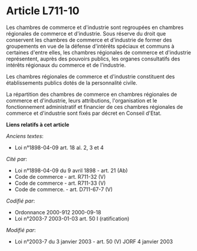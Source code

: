 # Article L711-10

Les chambres de commerce et d'industrie sont regroupées en chambres régionales de commerce et d'industrie. Sous réserve du
droit que conservent les chambres de commerce et d'industrie de former des groupements en vue de la défense d'intérêts
spéciaux et communs à certaines d'entre elles, les chambres régionales de commerce et d'industrie représentent, auprès des
pouvoirs publics, les organes consultatifs des intérêts régionaux du commerce et de l'industrie.

Les chambres régionales de commerce et d'industrie constituent des établissements publics dotés de la personnalité civile.

La répartition des chambres de commerce en chambres régionales de commerce et d'industrie, leurs attributions, l'organisation
et le fonctionnement administratif et financier de ces chambres régionales de commerce et d'industrie sont fixés par décret
en Conseil d'Etat.

**Liens relatifs à cet article**

_Anciens textes_:

  - Loi n°1898-04-09 art. 18 al. 2, 3 et 4

_Cité par_:

  - Loi n°1898-04-09 du 9 avril 1898 - art. 21 (Ab)
  - Code de commerce - art. R711-32 (V)
  - Code de commerce - art. R711-33 (V)
  - Code de commerce. - art. D711-67-7 (V)

_Codifié par_:

  - Ordonnance 2000-912 2000-09-18
  - Loi n°2003-7 2003-01-03 art. 50 I (ratification)

_Modifié par_:

  - Loi n°2003-7 du 3 janvier 2003 - art. 50 (V) JORF 4 janvier 2003
